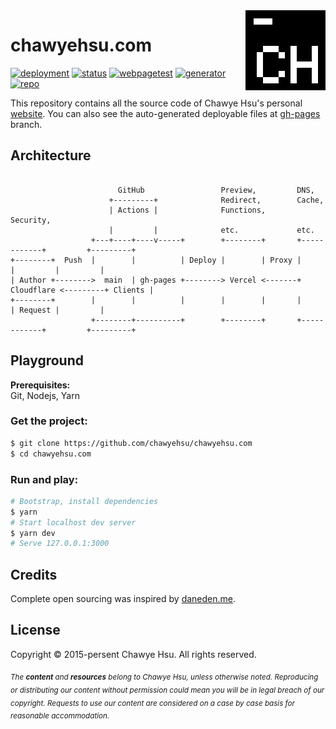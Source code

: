 <img src="./static/_saber/images/icons/chawyehsu_128x128.svg" alt="Logo" width="128" height="128" align="right" />

# chawyehsu.com

[![deployment][deployment-badge]][deployment-url]
[![status][status-badge]][status-url]
[![webpagetest][webpagetest-badge]][webpagetest-url]
[![generator][generator-badge]][generator-url]
[![repo][repo-badge]][repo-url]

This repository contains all the source code of Chawye Hsu's personal [website].
You can also see the auto-generated deployable files at [gh-pages] branch.

## Architecture

```

                        GitHub                 Preview,         DNS,
                      +---------+              Redirect,        Cache,
                      | Actions |              Functions,       Security,
                      |         |              etc.             etc.
                  +---+----+----v-----+        +--------+       +------------+         +---------+
+--------+  Push  |        |          | Deploy |        | Proxy |            |         |         |
| Author +-------->  main  | gh-pages +--------> Vercel <-------+ Cloudflare <---------+ Clients |
+--------+        |        |          |        |        |       |            | Request |         |
                  +--------+----------+        +--------+       +------------+         +---------+

```

## Playground

**Prerequisites:**  
Git, Nodejs, Yarn

### Get the project:

``` sh
$ git clone https://github.com/chawyehsu/chawyehsu.com
$ cd chawyehsu.com
```

### Run and play:

``` sh
# Bootstrap, install dependencies
$ yarn
# Start localhost dev server
$ yarn dev
# Serve 127.0.0.1:3000
```

## Credits

Complete open sourcing was inspired by [daneden.me].

## License

Copyright © 2015-persent Chawye Hsu. All rights reserved.

<sub><em>The <strong>content</strong> and <strong>resources</strong> belong to
Chawye Hsu, unless otherwise noted. Reproducing or distributing our content
without permission could mean you will be in legal breach of our copyright.
Requests to use our content are considered on a case by case basis for reasonable
accommodation.</em></sub>


[deployment-url]: https://github.com/chawyehsu/chawyehsu.com/actions?query=workflow%3ADeployment
[deployment-badge]: https://img.shields.io/github/actions/workflow/status/chawyehsu/chawyehsu.com/deployment.yml?style=flat-square
[status-url]: https://chawyehsu.com
[status-badge]: https://img.shields.io/website-up-down-green-red/https/chawyehsu.com.svg?style=flat-square
[webpagetest-url]: https://www.webpagetest.org/result/230820_AiDcV0_5MW/1/details/
[webpagetest-badge]: https://img.shields.io/badge/WebPageTest-Not%20Bad-44CC11.svg?style=flat-square
[generator-url]: https://github.com/chawyehsu/saber
[generator-badge]: https://img.shields.io/badge/Powered%20by-Saber%20Alter-2B2F42.svg?style=flat-square
[repo-url]: https://github.com/chawyehsu/chawyehsu.com
[repo-badge]: https://img.shields.io/github/repo-size/chawyehsu/chawyehsu.com.svg?style=flat-square&colorB=328657
[website]: https://chawyehsu.com
[gh-pages]: https://github.com/chawyehsu/chawyehsu.com/tree/gh-pages
[daneden.me]: https://github.com/daneden/daneden.me
